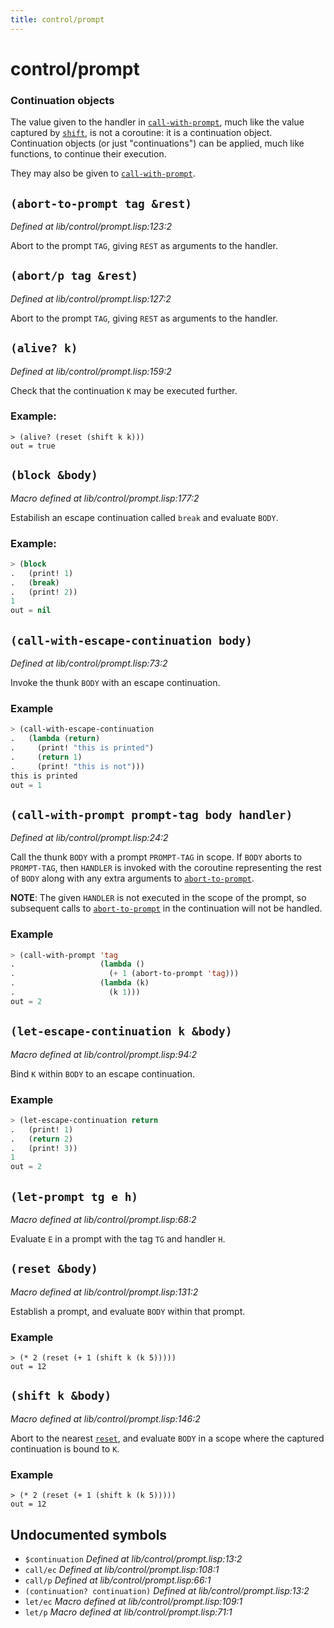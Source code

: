 ```yaml
---
title: control/prompt
---
```

# control/prompt
### Continuation objects

The value given to the handler in [`call-with-prompt`](lib.control.prompt.md#call-with-prompt-prompt-tag-body-handler), much like
the value captured by [`shift`](lib.control.prompt.md#shift-k-body), is not a coroutine: it is a
continuation object. Continuation objects (or just "continuations")
can be applied, much like functions, to continue their execution.

They may also be given to [`call-with-prompt`](lib.control.prompt.md#call-with-prompt-prompt-tag-body-handler).

## `(abort-to-prompt tag &rest)`
*Defined at lib/control/prompt.lisp:123:2*

Abort to the prompt `TAG`, giving `REST` as arguments to the handler.

## `(abort/p tag &rest)`
*Defined at lib/control/prompt.lisp:127:2*

Abort to the prompt `TAG`, giving `REST` as arguments to the handler.

## `(alive? k)`
*Defined at lib/control/prompt.lisp:159:2*

Check that the continuation `K` may be executed further.

### Example:
```
> (alive? (reset (shift k k)))
out = true
```

## `(block &body)`
*Macro defined at lib/control/prompt.lisp:177:2*

Estabilish an escape continuation called `break` and evaluate `BODY`.

### Example:
```cl
> (block
.   (print! 1)
.   (break)
.   (print! 2))
1
out = nil
```

## `(call-with-escape-continuation body)`
*Defined at lib/control/prompt.lisp:73:2*

Invoke the thunk `BODY` with an escape continuation.

### Example
```cl
> (call-with-escape-continuation
.   (lambda (return)
.     (print! "this is printed")
.     (return 1)
.     (print! "this is not")))
this is printed
out = 1
```

## `(call-with-prompt prompt-tag body handler)`
*Defined at lib/control/prompt.lisp:24:2*

Call the thunk `BODY` with a prompt `PROMPT-TAG` in scope. If `BODY`
aborts to `PROMPT-TAG`, then `HANDLER` is invoked with the coroutine
representing the rest of `BODY` along with any extra arguments to
[`abort-to-prompt`](lib.control.prompt.md#abort-to-prompt-tag-rest).

**NOTE**: The given `HANDLER` is not executed in the scope of the
prompt, so subsequent calls to [`abort-to-prompt`](lib.control.prompt.md#abort-to-prompt-tag-rest) in the
continuation will not be handled.

### Example
```cl
> (call-with-prompt 'tag
.                   (lambda ()
.                     (+ 1 (abort-to-prompt 'tag)))
.                   (lambda (k)
.                     (k 1)))
out = 2
```

## `(let-escape-continuation k &body)`
*Macro defined at lib/control/prompt.lisp:94:2*

Bind `K` within `BODY` to an escape continuation.

### Example
```cl
> (let-escape-continuation return
.   (print! 1)
.   (return 2)
.   (print! 3))
1
out = 2
```

## `(let-prompt tg e h)`
*Macro defined at lib/control/prompt.lisp:68:2*

Evaluate `E` in a prompt with the tag `TG` and handler `H`.

## `(reset &body)`
*Macro defined at lib/control/prompt.lisp:131:2*

Establish a prompt, and evaluate `BODY` within that prompt.

### Example
```
> (* 2 (reset (+ 1 (shift k (k 5)))))
out = 12
```

## `(shift k &body)`
*Macro defined at lib/control/prompt.lisp:146:2*

Abort to the nearest [`reset`](lib.control.prompt.md#reset-body), and evaluate `BODY` in a scope where
the captured continuation is bound to `K`.

### Example
```
> (* 2 (reset (+ 1 (shift k (k 5)))))
out = 12
```

## Undocumented symbols
 - `$continuation` *Defined at lib/control/prompt.lisp:13:2*
 - `call/ec` *Defined at lib/control/prompt.lisp:108:1*
 - `call/p` *Defined at lib/control/prompt.lisp:66:1*
 - `(continuation? continuation)` *Defined at lib/control/prompt.lisp:13:2*
 - `let/ec` *Macro defined at lib/control/prompt.lisp:109:1*
 - `let/p` *Macro defined at lib/control/prompt.lisp:71:1*

